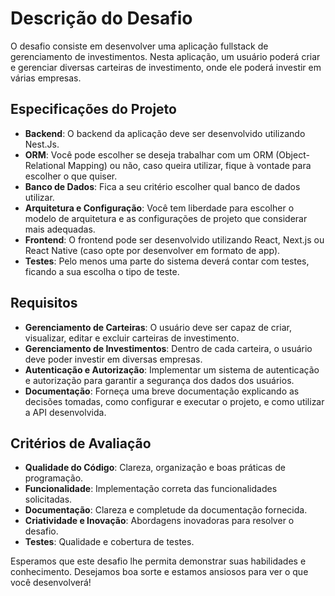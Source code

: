 # Descrição do Desafio
O desafio consiste em desenvolver uma aplicação fullstack de gerenciamento de investimentos. Nesta aplicação, um usuário poderá criar e gerenciar diversas carteiras de investimento, onde ele poderá investir em várias empresas.

## Especificações do Projeto
* **Backend**: O backend da aplicação deve ser desenvolvido utilizando Nest.Js.
* **ORM**: Você pode escolher se deseja trabalhar com um ORM (Object-Relational Mapping) ou não, caso queira utilizar, fique à vontade para escolher o que quiser.
* **Banco de Dados**: Fica a seu critério escolher qual banco de dados utilizar.
* **Arquitetura e Configuração**: Você tem liberdade para escolher o modelo de arquitetura e as configurações de projeto que considerar mais adequadas.
* **Frontend**: O frontend pode ser desenvolvido utilizando React, Next.js ou React Native (caso opte por desenvolver em formato de app).
* **Testes**: Pelo menos uma parte do sistema deverá contar com testes, ficando a sua escolha o tipo de teste.

## Requisitos
* **Gerenciamento de Carteiras**: O usuário deve ser capaz de criar, visualizar, editar e excluir carteiras de investimento.
* **Gerenciamento de Investimentos**: Dentro de cada carteira, o usuário deve poder investir em diversas empresas.
* **Autenticação e Autorização**: Implementar um sistema de autenticação e autorização para garantir a segurança dos dados dos usuários.
* **Documentação**:
Forneça uma breve documentação explicando as decisões tomadas, como configurar e executar o projeto, e como utilizar a API desenvolvida.

## Critérios de Avaliação
* **Qualidade do Código**: Clareza, organização e boas práticas de programação.
* **Funcionalidade**: Implementação correta das funcionalidades solicitadas.
* **Documentação**: Clareza e completude da documentação fornecida.
* **Criatividade e Inovação**: Abordagens inovadoras para resolver o desafio.
* **Testes**: Qualidade e cobertura de testes.

Esperamos que este desafio lhe permita demonstrar suas habilidades e conhecimento. Desejamos boa sorte e estamos ansiosos para ver o que você desenvolverá!

